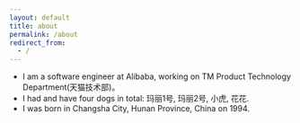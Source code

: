 ```yaml
---
layout: default
title: about
permalink: /about
redirect_from:
  - /
---
```

- I am a software engineer at Alibaba, working on TM Product Technology Department(天猫技术部)。
- I had and have four dogs in total: 玛丽1号, 玛丽2号, 小虎, 花花.
- I was born in Changsha City, Hunan Province, China on 1994.
